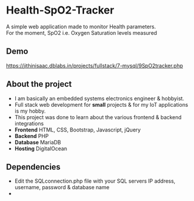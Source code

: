 # Health-SpO2-Tracker

A simple web application made to monitor Health parameters.  
For the moment, SpO2 i.e. Oxygen Saturation levels measured

## Demo
https://jithinisaac.dblabs.in/projects/fullstack/7-mysql/9SpO2tracker.php

## About the project

- I am basically an embedded systems electronics engineer & hobbyist.  
- Full stack web development for **small** projects & for my IoT applications is my hobby.
- This project was done to learn about the various frontend & backend integrations
- **Frontend** HTML, CSS, Bootstrap, Javascript, jQuery
- **Backend** PHP 
- **Database** MariaDB
- **Hosting** DigitalOcean

## Dependencies

- Edit the SQLconnection.php file with your SQL servers IP address, username, password & database name
-  




